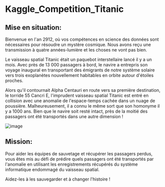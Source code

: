 # Kaggle_Competition_Titanic
## Mise en situation:
Bienvenue en l'an 2912, où vos compétences en science des données sont nécessaires pour résoudre un mystère cosmique. Nous avons reçu une transmission à quatre années-lumière et les choses ne vont pas bien.

Le vaisseau spatial Titanic était un paquebot interstellaire lancé il y a un mois. Avec près de 13 000 passagers à bord, le navire a entrepris son voyage inaugural en transportant des émigrants de notre système solaire vers trois exoplanètes nouvellement habitables en orbite autour d'étoiles proches.

Alors qu'il contournait Alpha Centauri en route vers sa première destination, le torride 55 Cancri E, l'imprudent vaisseau spatial Titanic est entré en collision avec une anomalie de l'espace-temps cachée dans un nuage de poussière. Malheureusement, il a connu le même sort que son homonyme il y a 1000 ans. Bien que le navire soit resté intact, près de la moitié des passagers ont été transportés dans une autre dimension !

![image](https://user-images.githubusercontent.com/13614861/158199983-e03bb49a-f3e0-4f2c-ad6e-2333e25e9aed.png)

## Mission:
Pour aider les équipes de sauvetage et récupérer les passagers perdus, vous êtes mis au défi de prédire quels passagers ont été transportés par l'anomalie en utilisant les enregistrements récupérés du système informatique endommagé du vaisseau spatial.

Aidez-les à les sauvegarder et à changer l'histoire !
